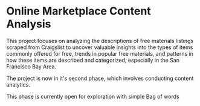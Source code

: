# Online Marketplace Content Analysis 
This project focuses on analyzing the descriptions of free materials listings scraped from Craigslist to uncover valuable insights into the types of items commonly offered for free, trends in popular free materials, and patterns in how these items are described and categorized, especially in the San Francisco Bay Area.

The project is now in it's second phase, which involves conducting content analytics. 

This phase is currently open for exploration with simple Bag of words
